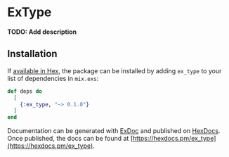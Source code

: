 # ExType

**TODO: Add description**

## Installation

If [available in Hex](https://hex.pm/docs/publish), the package can be installed
by adding `ex_type` to your list of dependencies in `mix.exs`:

```elixir
def deps do
  [
    {:ex_type, "~> 0.1.0"}
  ]
end
```

Documentation can be generated with [ExDoc](https://github.com/elixir-lang/ex_doc)
and published on [HexDocs](https://hexdocs.pm). Once published, the docs can
be found at [https://hexdocs.pm/ex_type](https://hexdocs.pm/ex_type).

